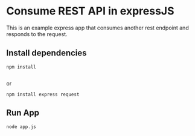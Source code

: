 # Consume REST API in expressJS


This is an example express app that consumes another rest endpoint and responds to the request.

## Install dependencies

```
npm install


```

or

```
npm install express request

```


## Run App

```
node app.js

```



